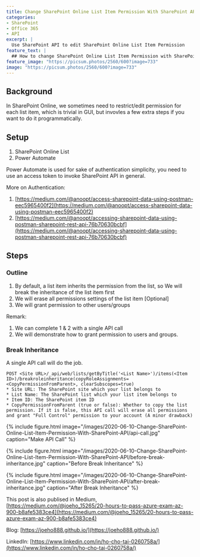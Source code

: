 ```yaml
---
title: Change SharePoint Online List Item Permission With SharePoint API
categories:
- SharePoint
- Office 365
- API
excerpt: |
  Use SharePoint API to edit SharePoint Online List Item Permission
feature_text: |
  ## How to change SharePoint Online List Item Permission with SharePoint API
feature_image: "https://picsum.photos/2560/600?image=733"
image: "https://picsum.photos/2560/600?image=733"
---
```


## Background
In SharePoint Online, we sometimes need to restrict/edit permission for each list item, which is trivial in GUI, but invovles a few extra steps if you want to do it programmatically.

## Setup
1. SharePoint Online List
2. Power Automate

Power Automate is used for sake of authentication simplicity, you need to use an access token to invoke SharePoint API in general.

More on Authentication:
1. [https://medium.com/@anoopt/access-sharepoint-data-using-postman-eec5965400f2](https://medium.com/@anoopt/access-sharepoint-data-using-postman-eec5965400f2)
2. [https://medium.com/@anoopt/accessing-sharepoint-data-using-postman-sharepoint-rest-api-76b70630bcbf](https://medium.com/@anoopt/accessing-sharepoint-data-using-postman-sharepoint-rest-api-76b70630bcbf)

## Steps

### Outline
1. By default, a list item inherits the permission from the list, so
We will break the inheritance of the list item first
2. We will erase all permissions settings of the list item [Optional]
3. We will grant permission to other users/groups

Remark: 
1. We can complete 1 & 2 with a single API call
2. We will demonstrate how to grant permission to users and groups.

### Break Inheritance
A single API call will do the job.
```
POST <Site URL>/_api/web/lists/getByTitle('<List Name>')/items(<Item ID>)/breakroleinheritance(copyRoleAssignments=<CopyPermissionFromParent>, clearSubscopes=true)
* Site URL: The SharePoint site which your list belongs to
* List Name: The SharePoint list which your list item belongs to
* Item ID: The SharePoint item ID
* CopyPermissionFromParent (true or false): Whether to copy the list permission. If it is false, this API call will erase all permissions and grant "Full Control" permission to your account (A minor drawback)
```
{% include figure.html image="/images/2020-06-10-Change-SharePoint-Online-List-Item-Permission-With-SharePoint-API/api-call.jpg" caption="Make API Call" %}

{% include figure.html image="/images/2020-06-10-Change-SharePoint-Online-List-Item-Permission-With-SharePoint-API/before-break-inheritance.jpg" caption="Before Break Inheritance" %}

{% include figure.html image="/images/2020-06-10-Change-SharePoint-Online-List-Item-Permission-With-SharePoint-API/after-break-inheritance.jpg" caption="After Break Inheritance" %}


This post is also publised in Medium, [https://medium.com/@joeho_15265/20-hours-to-pass-azure-exam-az-900-b8afe5383ce4](https://medium.com/@joeho_15265/20-hours-to-pass-azure-exam-az-900-b8afe5383ce4)

Blog: [https://joeho888.github.io/](https://joeho888.github.io/)

LinkedIn: [https://www.linkedin.com/in/ho-cho-tai-0260758a/](https://www.linkedin.com/in/ho-cho-tai-0260758a/)
